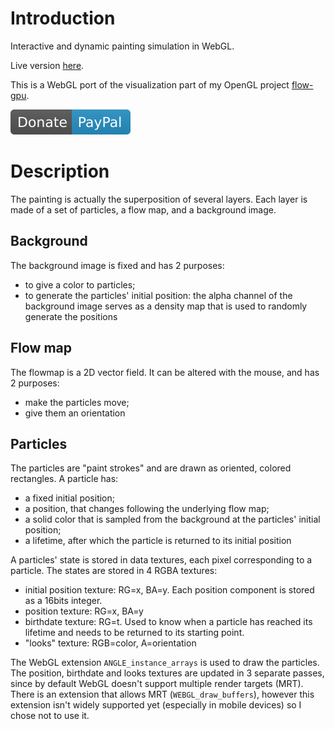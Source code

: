 # Introduction
Interactive and dynamic painting simulation in WebGL.

Live version [here](https://piellardj.github.io/paint-webgl).

This is a WebGL port of the visualization part of my OpenGL project [flow-gpu](https://github.com/piellardj/flow-gpu).

[![Donate](https://raw.githubusercontent.com/piellardj/piellardj.github.io/master/images/readme/donate-paypal.svg)](https://www.paypal.com/donate/?hosted_button_id=AF7H7GEJTL95E)

# Description

The painting is actually the superposition of several layers.
Each layer is made of a set of particles, a flow map, and a background image.

## Background
The background image is fixed and has 2 purposes:
* to give a color to particles;
* to generate the particles' initial position: the alpha channel of the background image serves as a density map that is used to randomly generate the positions

## Flow map
The flowmap is a 2D vector field. It can be altered with the mouse, and has 2 purposes:
* make the particles move;
* give them an orientation

## Particles
The particles are "paint strokes" and are drawn as oriented, colored rectangles.
A particle has:
* a fixed initial position;
* a position, that changes following the underlying flow map;
* a solid color that is sampled from the background at the particles' initial position;
* a lifetime, after which the particle is returned to its initial position

A particles' state is stored in data textures, each pixel corresponding to a particle.
The states are stored in 4 RGBA textures:
* initial position texture: RG=x, BA=y. Each position component is stored as a 16bits integer.
* position texture: RG=x, BA=y
* birthdate texture: RG=t. Used to know when a particle has reached its lifetime and needs to be returned to its starting point.
* "looks" texture: RGB=color, A=orientation

The WebGL extension `ANGLE_instance_arrays` is used to draw the particles.
The position, birthdate and looks textures are updated in 3 separate passes, since by default WebGL doesn't support multiple render targets (MRT).
There is an extension that allows MRT (`WEBGL_draw_buffers`), however this extension isn't widely supported yet (especially in mobile devices) so I chose not to use it.
